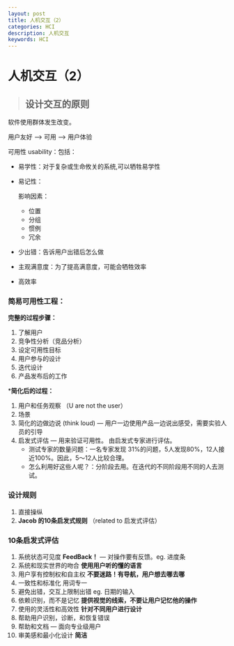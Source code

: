 ```yaml
---
layout: post
title: 人机交互（2）
categories: HCI
description: 人机交互
keywords: HCI
---
```




# 人机交互（2）

> ## 设计交互的原则

软件使用群体发生改变。

用户友好 —> 可用 —> 用户体验

可用性 usability：包括：

- 易学性：对于复杂或生命攸关的系统,可以牺牲易学性

- 易记性：

  影响因素：

  - 位置
  - 分组
  - 惯例
  - 冗余

- 少出错：告诉用户出错后怎么做

- 主观满意度：为了提高满意度，可能会牺牲效率

- 高效率


### 简易可用性工程：

**完整的过程步骤：**

1. 了解用户
2. 竞争性分析（竞品分析）
3. 设定可用性目标
4. 用户参与的设计
5. 迭代设计
6. 产品发布后的工作

***简化后的过程：**

1. 用户和任务观察 （U are not the user）
2. 场景
3. 简化的边做边说 (think loud)  —  用户一边使用产品一边说出感受，需要实验人员的引导
4. 启发式评估 — 用来验证可用性。 由启发式专家进行评估。  
   - 测试专家的数量问题：一名专家发现 31%的问题，5人发现80%，12人接近100%。因此，5～12人比较合理。
   - 怎么利用好这些人呢？：分阶段去用。在迭代的不同阶段用不同的人去测试。



### 设计规则

1. 直接操纵
2. **Jacob 的10条启发式规则** （related to 启发式评估）



### 10条启发式评估

1. 系统状态可见度  **FeedBack！** — 对操作要有反馈。eg. 进度条
2. 系统和现实世界的吻合 **使用用户听的懂的语言**
3. 用户享有控制权和自主权 **不要迷路！有导航，用户想去哪去哪**
4. 一致性和标准化 用词专一
5. 避免出错，交互上限制出错   eg. 日期的输入
6. 依赖识别，而不是记忆   **提供视觉的线索，不要让用户记忆他的操作**
7. 使用的灵活性和高效性   **针对不同用户进行设计**
8. 帮助用户识别，诊断，和恢复错误    
9. 帮助和文档 — 面向专业级用户
10. 审美感和最小化设计  **简洁**



